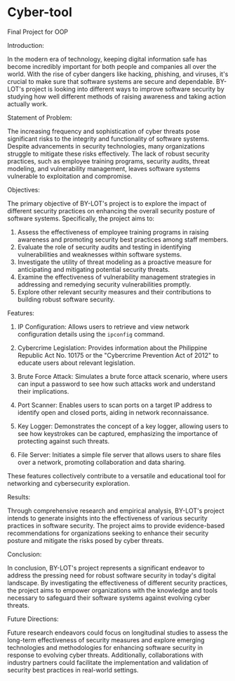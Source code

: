 # Cyber-tool
Final Project for OOP 

Introduction:

In the modern era of technology, keeping digital information safe has become incredibly important for both people and companies all over the world. With the rise of cyber dangers like hacking, phishing, and viruses, it's crucial to make sure that software systems are secure and dependable. BY-LOT's project is looking into different ways to improve software security by studying how well different methods of raising awareness and taking action actually work.

Statement of Problem:

The increasing frequency and sophistication of cyber threats pose significant risks to the integrity and functionality of software systems. Despite advancements in security technologies, many organizations struggle to mitigate these risks effectively. The lack of robust security practices, such as employee training programs, security audits, threat modeling, and vulnerability management, leaves software systems vulnerable to exploitation and compromise.

Objectives:

The primary objective of BY-LOT's project is to explore the impact of different security practices on enhancing the overall security posture of software systems. Specifically, the project aims to:

1. Assess the effectiveness of employee training programs in raising awareness and promoting security best practices among staff members.
2. Evaluate the role of security audits and testing in identifying vulnerabilities and weaknesses within software systems.
3. Investigate the utility of threat modeling as a proactive measure for anticipating and mitigating potential security threats.
4. Examine the effectiveness of vulnerability management strategies in addressing and remedying security vulnerabilities promptly.
5. Explore other relevant security measures and their contributions to building robust software security.

Features:

1. IP Configuration: Allows users to retrieve and view network configuration details using the `ipconfig` command.

2. Cybercrime Legislation: Provides information about the Philippine Republic Act No. 10175 or the "Cybercrime Prevention Act of 2012" to educate users about relevant legislation.

3. Brute Force Attack: Simulates a brute force attack scenario, where users can input a password to see how such attacks work and understand their implications.

4. Port Scanner: Enables users to scan ports on a target IP address to identify open and closed ports, aiding in network reconnaissance.

5. Key Logger: Demonstrates the concept of a key logger, allowing users to see how keystrokes can be captured, emphasizing the importance of protecting against such threats.

6. File Server: Initiates a simple file server that allows users to share files over a network, promoting collaboration and data sharing.

These features collectively contribute to a versatile and educational tool for networking and cybersecurity exploration.

Results:

Through comprehensive research and empirical analysis, BY-LOT's project intends to generate insights into the effectiveness of various security practices in  software security. The project aims to provide evidence-based recommendations for organizations seeking to enhance their security posture and mitigate the risks posed by cyber threats.

Conclusion:

In conclusion, BY-LOT's project represents a significant endeavor to address the pressing need for robust software security in today's digital landscape. By investigating the effectiveness of different security practices, the project aims to empower organizations with the knowledge and tools necessary to safeguard their software systems against evolving cyber threats.

Future Directions:

Future research endeavors could focus on longitudinal studies to assess the long-term effectiveness of security measures and explore emerging technologies and methodologies for enhancing software security in response to evolving cyber threats. Additionally, collaborations with industry partners could facilitate the implementation and validation of security best practices in real-world settings.
